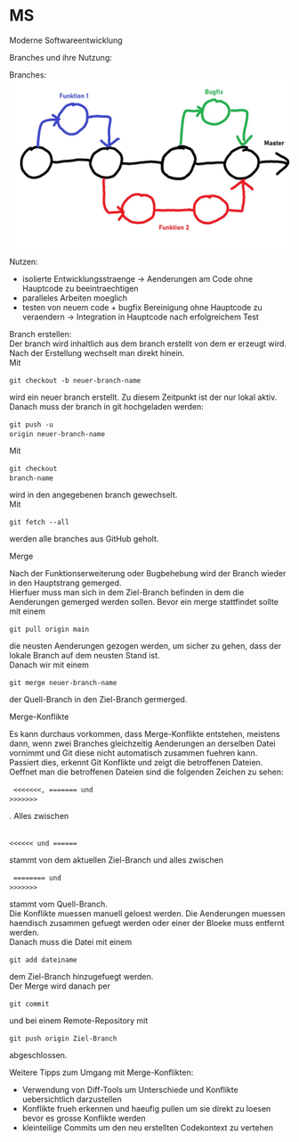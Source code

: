 # MS
Moderne Softwareentwicklung  

Branches und ihre Nutzung:

Branches:
![image info](./images/branch.jpg)
Nutzen:

- isolierte Entwicklungsstraenge -> Aenderungen am Code ohne Hauptcode zu beeintraechtigen  
- paralleles Arbeiten moeglich  
- testen von neuem code + bugfix Bereinigung ohne Hauptcode zu veraendern -> Integration in Hauptcode nach erfolgreichem Test  

Branch erstellen:  
Der branch wird inhaltlich aus dem branch erstellt von dem er erzeugt wird. Nach der Erstellung wechselt man direkt hinein.  
Mit<p><code>git checkout -b neuer-branch-name</code></p>wird ein neuer branch erstellt. Zu diesem Zeitpunkt ist der nur lokal aktiv.  
Danach muss der branch in git hochgeladen werden:<p><code>git push -u origin neuer-branch-name</code></p> Mit<p><code>git checkout branch-name</code></p>wird in den angegebenen branch gewechselt.  
Mit<p><code>git fetch --all</code></p>werden alle branches aus GitHub geholt.  

Merge  

Nach der Funktionserweiterung oder Bugbehebung wird der Branch wieder in den Hauptstrang gemerged.  
Hierfuer muss man sich in dem Ziel-Branch befinden in dem die Aenderungen gemerged werden sollen. 
Bevor ein merge stattfindet sollte mit einem<p><code>git pull origin main</code></p>die neusten Aenderungen gezogen werden, um sicher zu gehen, dass der lokale Branch auf dem neusten Stand ist.  
Danach wir mit einem<p><code>git merge neuer-branch-name</code></p>der Quell-Branch in den Ziel-Branch germerged.  

Merge-Konflikte  

Es kann durchaus vorkommen, dass Merge-Konflikte entstehen, meistens dann, wenn zwei Branches gleichzeitig Aenderungen an derselben Datei vornimmt und Git diese nicht automatisch zusammen fuehren kann.  
Passiert dies, erkennt Git Konflikte und zeigt die betroffenen Dateien.  
Oeffnet man die betroffenen Dateien sind die folgenden Zeichen zu sehen: <p><code> <<<<<<<, ======= und >>>>>>> </code></p>. Alles zwischen <p><code> <<<<<< und ====== </code></p> stammt von dem aktuellen Ziel-Branch und alles zwischen <p><code> ======== und >>>>>>> </code></p> stammt vom Quell-Branch.  
Die Konflikte muessen manuell geloest werden. Die Aenderungen muessen haendisch zusammen gefuegt werden oder einer der Bloeke muss entfernt werden.  
Danach muss die Datei mit einem <p><code>git add dateiname</code></p> dem Ziel-Branch hinzugefuegt werden.  
Der Merge wird danach per <p><code>git commit</code></p> und bei einem Remote-Repository mit <p><code>git push origin Ziel-Branch</code></p> abgeschlossen.  

Weitere Tipps zum Umgang mit Merge-Konflikten:  
- Verwendung von Diff-Tools um Unterschiede und Konflikte uebersichtlich darzustellen
- Konflikte frueh erkennen und haeufig pullen um sie direkt zu loesen bevor es grosse Konflikte werden
- kleinteilige Commits um den neu erstellten Codekontext zu vertehen